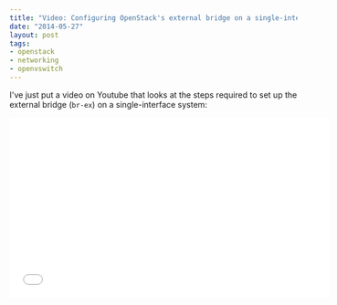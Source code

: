 ```yaml
---
title: "Video: Configuring OpenStack's external bridge on a single-interface system"
date: "2014-05-27"
layout: post
tags:
- openstack
- networking
- openvswitch
---
```


I've just put a video on Youtube that looks at the steps required to
set up the external bridge (`br-ex`) on a single-interface system:

<iframe width="560" height="315"
        src="//www.youtube.com/embed/8zFQG5mKwPk"
        frameborder="0"
        allowfullscreen="1"></iframe>


